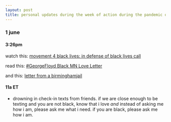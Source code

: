 ```yaml
---
layout: post
title: personal updates during the week of action during the pandemic of covid
---
```



### 1 june 

#### 3:26pm 

watch this: [movement 4 black lives: in defense of black lives call](https://m4bl.org/events/m4bl-national-call-in-defense-of-black-life/)

read this: [#GeorgeFloyd Black MN Love Letter](http://bit.ly/BlackMNLoveLetter)

and this: [letter from a birminghamjail](https://www.africa.upenn.edu/Articles_Gen/Letter_Birmingham.html)


#### 11a ET

* drowning in check-in texts from friends. if we are close enough to be texting and you are not black, know that i love *and* instead of asking me how i am, please ask me what i need. if you are black, please ask me how i am. 


